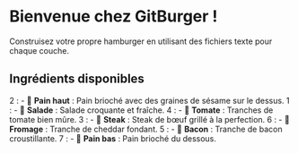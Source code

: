 # Bienvenue chez GitBurger !
Construisez votre propre hamburger en utilisant des fichiers texte pour chaque couche.

## Ingrédients disponibles
2 : - 🥯 **Pain haut** : Pain brioché avec des graines de sésame sur le dessus.
1 : - 🥬 **Salade** : Salade croquante et fraîche.
4 : - 🍅 **Tomate** : Tranches de tomate bien mûre.
3 : - 🥩 **Steak** : Steak de bœuf grillé à la perfection.
6 : - 🧀 **Fromage** : Tranche de cheddar fondant.
5 : - 🥓 **Bacon** : Tranche de bacon croustillante.
7 : - 🍞 **Pain bas** : Pain brioché du dessous.

